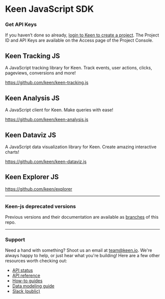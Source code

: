 # Keen JavaScript SDK

### Get API Keys

If you haven’t done so already, [login to Keen to create a project](https://keen.io/login?s=gh_js). The Project ID and API Keys are available on the Access page of the Project Console.

## Keen Tracking JS

A JavaScript tracking library for Keen. Track events, user actions, clicks, pageviews, conversions and more!

https://github.com/keen/keen-tracking.js

## Keen Analysis JS

A JavaScript client for Keen. Make queries with ease!

https://github.com/keen/keen-analysis.js

## Keen Dataviz JS

A JavaScript data visualization library for Keen. Create amazing interactive charts!

https://github.com/keen/keen-dataviz.js

## Keen Explorer JS

https://github.com/keen/explorer


---

### Keen-js deprecated versions

Previous versions and their documentation are available as [branches](https://github.com/keen/keen-js/branches) of this repo.

---

### Support

Need a hand with something? Shoot us an email at [team@keen.io](mailto:team@keen.io). We're always happy to help, or just hear what you're building! Here are a few other resources worth checking out:

* [API status](http://status.keen.io/)
* [API reference](https://keen.io/docs/api)
* [How-to guides](https://keen.io/guides)
* [Data modeling guide](https://keen.io/guides/data-modeling-guide/)
* [Slack (public)](http://slack.keen.io/)
